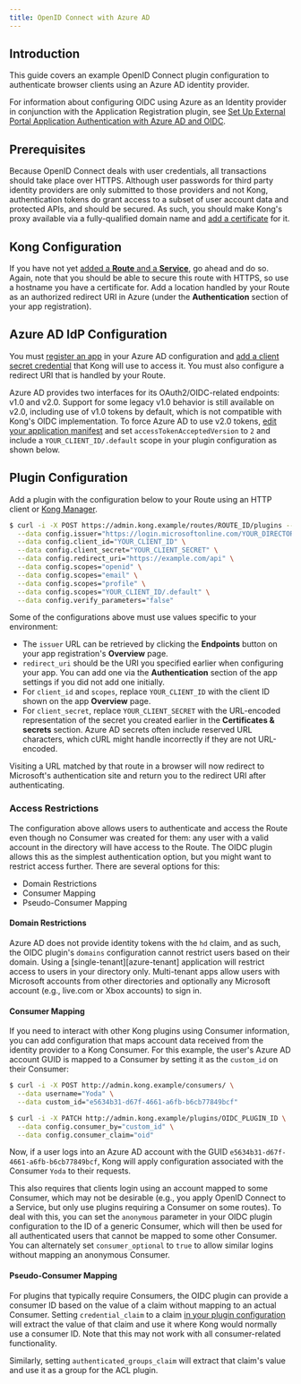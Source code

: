 ```yaml
---
title: OpenID Connect with Azure AD
---
```

## Introduction

This guide covers an example OpenID Connect plugin configuration to authenticate
browser clients using an Azure AD identity provider.

For information about configuring OIDC using Azure as an Identity provider
in conjunction with the Application Registration plugin, see
[Set Up External Portal Application Authentication with Azure AD and OIDC](/enterprise/{{page.kong_version}}/developer-portal/administration/application-registration/azure-oidc-config).

## Prerequisites

Because OpenID Connect deals with user credentials, all transactions should take place over HTTPS.
Although user passwords for third party identity providers are only submitted to
those providers and not Kong, authentication tokens do grant access to a subset of
user account data and protected APIs, and should be secured. As such, you should
make Kong's proxy available via a fully-qualified domain name and [add a certificate][add-certificate] for it.

## Kong Configuration

If you have not yet [added a **Route** and a **Service**][add-service], go ahead
and do so. Again, note that you should be able to secure this route with HTTPS,
so use a hostname you have a certificate for. Add a location handled by your
Route as an authorized redirect URI in Azure (under the **Authentication** section of your app registration).

## Azure AD IdP Configuration

You must [register an app][azure-create-app] in your Azure AD configuration and [add a client secret credential][azure-client-secret] that Kong will use to access it. You must also configure a redirect URI that is handled by your Route.

Azure AD provides two interfaces for its OAuth2/OIDC-related endpoints: v1.0 and v2.0.
Support for some legacy v1.0 behavior is still available on v2.0, including use of v1.0 tokens by
default, which is not compatible with Kong's OIDC implementation. To force Azure AD to use v2.0 tokens,
[edit your application manifest][azure-manifest] and set `accessTokenAcceptedVersion` to `2` and
include a `YOUR_CLIENT_ID/.default` scope in your plugin configuration as shown below.

## Plugin Configuration

Add a plugin with the configuration below to your Route using an HTTP client or [Kong Manager][enable-plugin].

```bash
$ curl -i -X POST https://admin.kong.example/routes/ROUTE_ID/plugins --data name="openid-connect" \
  --data config.issuer="https://login.microsoftonline.com/YOUR_DIRECTORY_ID/v2.0/.well-known/openid-configuration" \
  --data config.client_id="YOUR_CLIENT_ID" \
  --data config.client_secret="YOUR_CLIENT_SECRET" \
  --data config.redirect_uri="https://example.com/api" \
  --data config.scopes="openid" \
  --data config.scopes="email" \
  --data config.scopes="profile" \
  --data config.scopes="YOUR_CLIENT_ID/.default" \
  --data config.verify_parameters="false"
```

Some of the configurations above must use values specific to your environment:

* The `issuer` URL can be retrieved by clicking the **Endpoints** button on your app registration's **Overview** page.
* `redirect_uri` should be the URI you specified earlier when configuring your app. You can
add one via the **Authentication** section of the app settings if you did not add one initially.
* For `client_id` and `scopes`, replace `YOUR_CLIENT_ID` with the client ID shown on the app **Overview** page.
* For `client_secret`, replace `YOUR_CLIENT_SECRET` with the URL-encoded representation of the
secret you created earlier in the **Certificates & secrets** section. Azure AD secrets
often include reserved URL characters, which cURL might handle incorrectly if they are not URL-encoded.

Visiting a URL matched by that route in a browser will now redirect to Microsoft's
authentication site and return you to the redirect URI after authenticating.

### Access Restrictions

The configuration above allows users to authenticate and access the Route even though no
Consumer was created for them: any user with a valid account in the directory
will have access to the Route. The OIDC plugin allows this as the simplest
authentication option, but you might want to restrict access further. There are several options for this:

- Domain Restrictions
- Consumer Mapping
- Pseudo-Consumer Mapping

#### Domain Restrictions

Azure AD does not provide identity tokens with the `hd` claim, and as such, the
OIDC plugin's `domains` configuration cannot restrict users based on their domain.
Using a [single-tenant][azure-tenant] application will restrict access to users
in your directory only. Multi-tenant apps allow users with Microsoft accounts
from other directories and optionally any Microsoft account (e.g., live.com or Xbox accounts) to sign in.

#### Consumer Mapping

If you need to interact with other Kong plugins using Consumer information, you can
add configuration that maps account data received from the identity provider to a Kong Consumer.
For this example, the user's Azure AD account GUID is mapped to a Consumer by setting
it as the `custom_id` on their Consumer:

```bash
$ curl -i -X POST http://admin.kong.example/consumers/ \
  --data username="Yoda" \
  --data custom_id="e5634b31-d67f-4661-a6fb-b6cb77849bcf"

$ curl -i -X PATCH http://admin.kong.example/plugins/OIDC_PLUGIN_ID \
  --data config.consumer_by="custom_id" \
  --data config.consumer_claim="oid"
```

Now, if a user logs into an Azure AD account with the GUID `e5634b31-d67f-4661-a6fb-b6cb77849bcf`,
Kong will apply configuration associated with the Consumer `Yoda` to their requests.

This also requires that clients login using an account mapped to some Consumer,
which may not be desirable (e.g., you apply OpenID Connect to a Service, but only
use plugins requiring a Consumer on some routes). To deal with this, you can set
the `anonymous` parameter in your OIDC plugin configuration to the ID of a generic
Consumer, which will then be used for all authenticated users that cannot be mapped
to some other Consumer. You can alternately set `consumer_optional` to `true` to allow
similar logins without mapping an anonymous Consumer.

#### Pseudo-Consumer Mapping

For plugins that typically require Consumers, the OIDC plugin can provide a consumer ID
based on the value of a claim without mapping to an actual Consumer. Setting `credential_claim`
to a claim [in your plugin configuration][credential-claim] will extract the value
of that claim and use it where Kong would normally use a consumer ID. Note that this
may not work with all consumer-related functionality.

Similarly, setting `authenticated_groups_claim` will extract that claim's value and use it as a group for the ACL plugin.

[azure-client-secret]: https://docs.microsoft.com/en-us/azure/active-directory/develop/quickstart-configure-app-access-web-apis#add-credentials-to-your-web-application
[azure-create-app]: https://docs.microsoft.com/en-us/azure/active-directory/develop/quickstart-register-app
[azure-manifest]: https://docs.microsoft.com/en-us/azure/active-directory/develop/reference-app-manifest#configure-the-app-manifest
[azure-tenants]: https://docs.microsoft.com/en-us/azure/active-directory/develop/single-and-multi-tenant-apps
[add-certificate]: /enterprise/{{page.kong_version}}/admin-api/#add-certificate
[add-service]: /enterprise/{{page.kong_version}}/kong-manager/add-service
[oidc-id-token]: http://openid.net/specs/openid-connect-core-1_0.html#IDToken
[credential-claim]: /hub/kong-inc/openid-connect/#configcredential_claim
[enable-plugin]: /enterprise/{{page.kong_version}}/kong-manager/enable-plugin/
